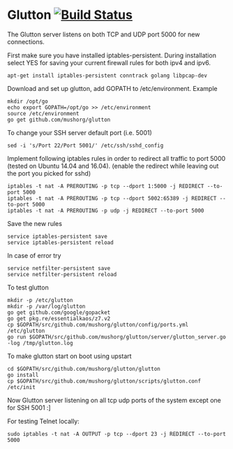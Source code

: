 # Glutton [![Build Status](https://travis-ci.org/mushorg/glutton.svg?branch=master)](https://travis-ci.org/mushorg/glutton)

The Glutton server listens on both TCP and UDP port 5000 for new connections.

First make sure you have installed iptables-persistent. During installation select YES for saving your current firewall rules for both ipv4 and ipv6.
```
apt-get install iptables-persistent conntrack golang libpcap-dev
```
Download and set up glutton, add GOPATH to /etc/environment. Example
```
mkdir /opt/go
echo export GOPATH=/opt/go >> /etc/environment
source /etc/environment
go get github.com/mushorg/glutton
```
To change your SSH server default port (i.e. 5001)
```
sed -i 's/Port 22/Port 5001/' /etc/ssh/sshd_config
```
Implement following iptables rules in order to redirect all traffic to port 5000 (tested on Ubuntu 14.04 and 16.04). (enable the redirect while leaving out the port you picked for sshd)
```
iptables -t nat -A PREROUTING -p tcp --dport 1:5000 -j REDIRECT --to-port 5000
iptables -t nat -A PREROUTING -p tcp --dport 5002:65389 -j REDIRECT --to-port 5000  
iptables -t nat -A PREROUTING -p udp -j REDIRECT --to-port 5000  
```
Save the new rules
```
service iptables-persistent save  
service iptables-persistent reload  
```
In case of error try
```
service netfilter-persistent save  
service netfilter-persistent reload
```
To test glutton
```
mkdir -p /etc/glutton  
mkdir -p /var/log/glutton
go get github.com/google/gopacket
go get pkg.re/essentialkaos/z7.v2
cp $GOPATH/src/github.com/mushorg/glutton/config/ports.yml /etc/glutton
go run $GOPATH/src/github.com/mushorg/glutton/server/glutton_server.go -log /tmp/glutton.log
```
To make glutton start on boot using upstart
```
cd $GOPATH/src/github.com/mushorg/glutton/glutton
go install
cp $GOPATH/src/github.com/mushorg/glutton/scripts/glutton.conf /etc/init
```
Now Glutton server listening on all tcp udp ports of the system except one for SSH 5001 :]

For testing Telnet locally:
```
sudo iptables -t nat -A OUTPUT -p tcp --dport 23 -j REDIRECT --to-port 5000
```
